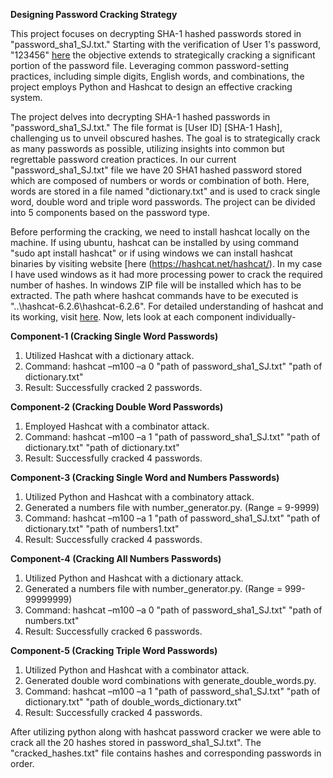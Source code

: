 **Designing Password Cracking Strategy**

This project focuses on decrypting SHA-1 hashed passwords stored in "password_sha1_SJ.txt." Starting with the verification of User 1's password, "123456" [here](sha1-online.com) the objective extends to strategically cracking a significant portion of the password file. Leveraging common password-setting practices, including simple digits, English words, and combinations, the project employs Python and Hashcat to design an effective cracking system.

The project delves into decrypting SHA-1 hashed passwords in "password_sha1_SJ.txt." The file format is [User ID] [SHA-1 Hash], challenging us to unveil obscured hashes. The goal is to strategically crack as many passwords as possible, utilizing insights into common but regrettable password creation practices. In our current "password_sha1_SJ.txt" file we have 20 SHA1 hashed password stored which are composed of numbers or words or combination of both. Here, words are stored in a file named "dictionary.txt" and is used to crack single word, double word and triple word passwords. The project can be divided into 5 components based on the password type.

Before performing the cracking, we need to install hashcat locally on the machine. If using ubuntu, hashcat can be installed by using command "sudo apt install hashcat" or if using windows we can install hashcat binaries by visiting website [here (https://hashcat.net/hashcat/). In my case I have used windows as it had more processing power to crack the required number of hashes. In windows ZIP file will be installed which has to be extracted. The path where hashcat commands have to be executed is "..\hashcat-6.2.6\hashcat-6.2.6". For detailed understanding of hashcat and its working, visit [here](https://hashcat.net/wiki/). Now, lets look at each component individually- 

**Component-1 (Cracking Single Word Passwords)**

1. Utilized Hashcat with a dictionary attack.
2. Command: hashcat –m100 –a 0 "path of password_sha1_SJ.txt" "path of dictionary.txt"
3. Result: Successfully cracked 2 passwords.

**Component-2 (Cracking Double Word Passwords)**

1. Employed Hashcat with a combinator attack.
2. Command: hashcat –m100 –a 1 "path of password_sha1_SJ.txt" "path of dictionary.txt" "path of dictionary.txt"
3. Result: Successfully cracked 4 passwords.


**Component-3 (Cracking Single Word and Numbers Passwords)**

1. Utilized Python and Hashcat with a combinatory attack.
2. Generated a numbers file with number_generator.py. (Range = 9-9999)
3. Command: hashcat –m100 –a 1 "path of password_sha1_SJ.txt" "path of dictionary.txt" "path of numbers1.txt"
4. Result: Successfully cracked 4 passwords.

**Component-4 (Cracking All Numbers Passwords)**

1. Utilized Python and Hashcat with a dictionary attack.
2. Generated a numbers file with number_generator.py. (Range = 999-99999999)
3. Command: hashcat –m100 –a 0 "path of password_sha1_SJ.txt" "path of numbers.txt"
4. Result: Successfully cracked 6 passwords.

**Component-5 (Cracking Triple Word Passwords)**

1. Utilized Python and Hashcat with a combinator attack.
2. Generated double word combinations with generate_double_words.py.
3. Command: hashcat –m100 –a 1 "path of password_sha1_SJ.txt" "path of dictionary.txt" "path of double_words_dictionary.txt"
4. Result: Successfully cracked 4 passwords.

After utilizing python along with hashcat password cracker we were able to crack all the 20 hashes stored in password_sha1_SJ.txt". The "cracked_hashes.txt" file contains hashes and corresponding passwords in order.
 
